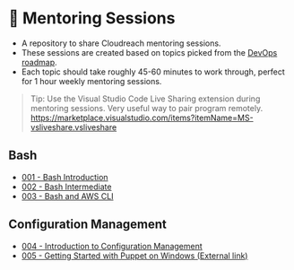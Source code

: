 # :notebook_with_decorative_cover: Mentoring Sessions
- A repository to share Cloudreach mentoring sessions.
- These sessions are created based on topics picked from the [DevOps roadmap](https://roadmap.sh/devops).
- Each topic should take roughly 45-60 minutes to work through, perfect for 1 hour weekly mentoring sessions.

> Tip: Use the Visual Studio Code Live Sharing extension during mentoring sessions. Very useful way to pair program remotely. 
https://marketplace.visualstudio.com/items?itemName=MS-vsliveshare.vsliveshare

## Bash

- [001 - Bash Introduction](001-Bash-Introduction/introduction.md)
- [002 - Bash Intermediate](002-Bash-Intermediate/introduction.md)
- [003 - Bash and AWS CLI](003-Bash-AWS-CLI/introduction.md)

## Configuration Management
- [004 - Introduction to Configuration Management](004-Config-Management-Intro/Configuration%20Management%20Introduction.pptx)
- [005 - Getting Started with Puppet on Windows (External link)](https://wragg.io/getting-started-with-puppet-on-windows/)